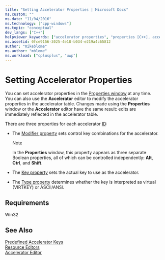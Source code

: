 ```yaml
---
title: "Setting Accelerator Properties | Microsoft Docs"
ms.custom: ""
ms.date: "11/04/2016"
ms.technology: ["cpp-windows"]
ms.topic: "conceptual"
dev_langs: ["C++"]
helpviewer_keywords: ["accelerator properties", "properties [C++], accelerator properties", "Type property", "Key property", "Modifier property"]
ms.assetid: 0fce9156-3025-4e18-b034-e219a4c65812
author: "mikeblome"
ms.author: "mblome"
ms.workload: ["cplusplus", "uwp"]
---
```

# Setting Accelerator Properties
You can set accelerator properties in the [Properties window](/visualstudio/ide/reference/properties-window) at any time. You can also use the **Accelerator** editor to modify the accelerator properties in the accelerator table. Changes made using the **Properties** window or the **Accelerator** editor have the same result: edits are immediately reflected in the accelerator table.  
  
 There are three properties for each accelerator [ID](https://www.microsoftonedoc.com/#/organizations/e6f6a65cf14f462597b64ac058dbe1d0/projects/3fedad16-eaf1-41a6-8f96-0c1949c68f32/containers/a3daf831-1c5f-4bbe-964d-503870caf874/tocpaths/3487f185-de96-4b1d-87db-034a52223160):  
  
-   The [Modifier property](../windows/accelerator-modifier-property.md) sets control key combinations for the accelerator.  
  
    > [!NOTE]
    >  In the **Properties** window, this property appears as three separate Boolean properties, all of which can be controlled independently: **Alt**, **Ctrl**, and **Shift**.  
  
-   The [Key property](../windows/accelerator-key-property.md) sets the actual key to use as the accelerator.  
  
-   The [Type property](../windows/accelerator-type-property.md) determines whether the key is interpreted as virtual (VIRTKEY) or ASCII/ANSI.  
  
## Requirements  
 Win32  
  
## See Also  
 [Predefined Accelerator Keys](../windows/predefined-accelerator-keys.md)   
 [Resource Editors](../windows/resource-editors.md)   
 [Accelerator Editor](../windows/accelerator-editor.md)